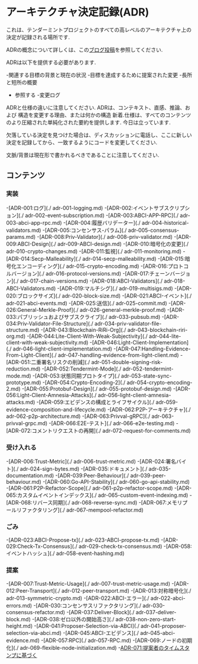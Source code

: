 # アーキテクチャ決定記録(ADR)

これは、テンダーミントプロジェクトのすべての高レベルのアーキテクチャ上の決定が記録される場所です.

ADRの概念について詳しくは、この[ブログ投稿](https://product.reverb.com/documenting-architecture-decisions-the-reverb-way-a3563bb24bd0#.78xhdix6t)を参照してください.

ADRは以下を提供する必要があります.

-関連する目標の背景と現在の状況
-目標を達成するために提案された変更
-長所と短所の概要
- 参照する
-変更ログ

ADRと仕様の違いに注意してください. ADRは、コンテキスト、直感、推論、および
構造を変更する理由、または何かの構造
新着.仕様は、すべてのコンテンツのより圧縮された単純化された要約を提供します.
今日は立っています.

欠落している決定を見つけた場合は、ディスカッションに電話し、ここに新しい決定を記録してから、一致するようにコードを変更してください.

文脈/背景は現在形で書かれるべきであることに注意してください.

## コンテンツ

### 実装

-[ADR-001:ログ](./ adr-001-logging.md)
-[ADR-002:イベントサブスクリプション](./ adr-002-event-subscription.md)
-[ADR-003:ABCI-APP-RPC](./ adr-003-abci-app-rpc.md)
-[ADR-004:履歴バリデーター](./ adr-004-historical-validators.md)
-[ADR-005:コンセンサス-パラム](./ adr-005-consensus-params.md)
-[ADR-008:Priv-Validator](./ adr-008-priv-validator.md)
-[ADR-009:ABCI-Design](./ adr-009-ABCI-design.md)
-[ADR-010:暗号化の変更](./ adr-010-crypto-changes.md)
-[ADR-011:監視](./ adr-011-monitoring.md)
-[ADR-014:Secp-Malleability](./ adr-014-secp-malleability.md)
-[ADR-015:暗号化エンコーディング](./ adr-015-crypto-encoding.md)
-[ADR-016:プロトコルバージョン](./ adr-016-protocol-versions.md)
-[ADR-017:チェーンバージョン](./ adr-017-chain-versions.md)
-[ADR-018:ABCI-Validators](./ adr-018-ABCI-Validators.md)
-[ADR-019:マルチシグ](./ adr-019-multisigs.md)
-[ADR-020:ブロックサイズ](./ adr-020-block-size.md)
-[ADR-021:ABCI-イベント](./ adr-021-abci-events.md)
-[ADR-025:送信](./ adr-025-commit.md)
-[ADR-026:General-Merkle-Proof](./ adr-026-general-merkle-proof.md)
-[ADR-033:パブリッシュおよびサブスクライブ](./ adr-033-pubsub.md)
-[ADR-034:Priv-Validator-File-Structure](./ adr-034-priv-validator-file-structure.md)
-[ADR-043:Blockchain-RiRi-Org](./ adr-043-blockchain-riri-org.md)
-[ADR-044:Lite-Client-With-Weak-Subjectivity](./ adr-044-lite-client-with-weak-subjectivity.md)
-[ADR-046:Light-Client-Implementation](./ adr-046-light-client-implementation.md)
-[ADR-047:Handling-Evidence-From-Light-Client](./ adr-047-handling-evidence-from-light-client.md)
-[ADR-051:二重署名リスクの削減](./ adr-051-double-signing-risk-reduction.md)
-[ADR-052:Tendermint-Mode](./ adr-052-tendermint-mode.md)
-[ADR-053:状態同期プロトタイプ](./ adr-053-state-sync-prototype.md)
-[ADR-054:Crypto-Encoding-2](./ adr-054-crypto-encoding-2.md)
-[ADR-055:Protobuf-Design](./ adr-055-protobuf-design.md)
-[ADR-056:Light-Client-Amnesia-Attacks](./ adr-056-light-client-amnesia-attacks.md)
-[ADR-059:エビデンスの構成とライフサイクル](./ adr-059-evidence-composition-and-lifecycle.md)
-[ADR-062:P2P-アーキテクチャ](./ adr-062-p2p-architecture.md)
-[ADR-063:Privval-gRPC](./ adr-063-privval-grpc.md)
-[ADR-066:E2E-テスト](./ adr-066-e2e-testing.md)
-[ADR-072:コメントリクエストの再開](./ adr-072-request-for-comments.md)

### 受け入れる

-[ADR-006:Trust-Metric](./ adr-006-trust-metric.md)
-[ADR-024:署名バイト](./ adr-024-sign-bytes.md)
-[ADR-035:ドキュメント](./ adr-035-documentation.md)
-[ADR-039:Peer-Behaviour](./ adr-039-peer-behaviour.md)
-[ADR-060:Go-API-Stability](./ adr-060-go-api-stability.md)
-[ADR-061:P2P-Refactor-Scope](./ adr-061-p2p-refactor-scope.md)
-[ADR-065:カスタムイベントインデックス](./ adr-065-custom-event-indexing.md)
-[ADR-068:リバース同期](./ adr-068-reverse-sync.md)
-[ADR-067:メモリプールリファクタリング](./ adr-067-mempool-refactor.md)

### ごみ

-[ADR-023:ABCI-Propose-tx](./ adr-023-ABCI-propose-tx.md)
-[ADR-029:Check-Tx-Consensus](./ adr-029-check-tx-consensus.md)
-[ADR-058:イベントハッシュ](./ adr-058-event-hashing.md)


### 提案

-[ADR-007:Trust-Metric-Usage](./ adr-007-trust-metric-usage.md)
-[ADR-012:Peer-Transport](./ adr-012-peer-transport.md)
-[ADR-013:対称暗号化](./ adr-013-symmetric-crypto.md)
-[ADR-022:ABCI-エラー](./ adr-022-abci-errors.md)
-[ADR-030:コンセンサスリファクタリング](./ adr-030-consensus-refactor.md)
-[ADR-037:Deliver-Block](./ adr-037-deliver-block.md)
-[ADR-038:ゼロ以外の開始高さ](./ adr-038-non-zero-start-height.md)
-[ADR-041:Proposer-Selection-via-ABCI](./ adr-041-proposer-selection-via-abci.md)
-[ADR-045:ABCI-エビデンス](./ adr-045-abci-evidence.md)
-[ADR-057:RPC](./ adr-057-RPC.md)
-[ADR-069:ノードの初期化](./ adr-069-flexible-node-initialization.md)
-[ADR-071:提案者のタイムスタンプに基づく](adr-071-proposer-based-timestamps.md)
